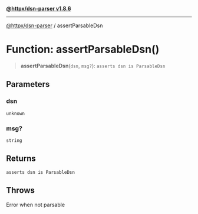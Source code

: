 [**@httpx/dsn-parser v1.8.6**](../README.md)

***

[@httpx/dsn-parser](../README.md) / assertParsableDsn

# Function: assertParsableDsn()

> **assertParsableDsn**(`dsn`, `msg?`): `asserts dsn is ParsableDsn`

## Parameters

### dsn

`unknown`

### msg?

`string`

## Returns

`asserts dsn is ParsableDsn`

## Throws

Error when not parsable

